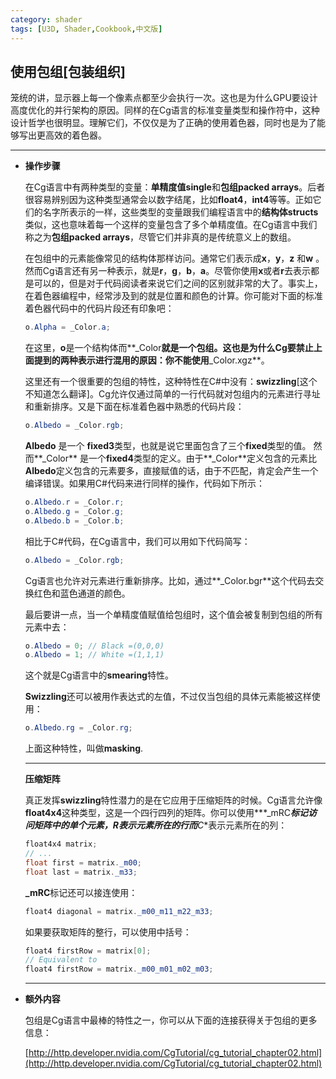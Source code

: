 ```yaml
---
category: shader
tags: [U3D, Shader,Cookbook,中文版]
---
```









## 使用包组[包装组织]

笼统的讲，显示器上每一个像素点都至少会执行一次。这也是为什么GPU要设计高度优化的并行架构的原因。同样的在Cg语言的标准变量类型和操作符中，这种设计哲学也很明显。理解它们，不仅仅是为了正确的使用着色器，同时也是为了能够写出更高效的着色器。


***
- **操作步骤**

  在Cg语言中有两种类型的变量：**单精度值single**和**包组packed arrays**。后者很容易辨别因为这种类型通常会以数字结尾，比如**float4**，**int4**等等。正如它们的名字所表示的一样，这些类型的变量跟我们编程语言中的**结构体structs**类似，这也意味着每一个这样的变量包含了多个单精度值。在Cg语言中我们称之为**包组packed arrays**，尽管它们并非真的是传统意义上的数组。

  在包组中的元素能像常见的结构体那样访问。通常它们表示成**x**，**y**，**z** 和**w** 。然而Cg语言还有另一种表示，就是**r**，**g**，**b**，**a**。尽管你使用**x**或者**r**去表示都是可以的，但是对于代码阅读者来说它们之间的区别就非常的大了。事实上，在着色器编程中，经常涉及到的就是位置和颜色的计算。你可能对下面的标准着色器代码中的代码片段还有印象吧：

  ```c#
  o.Alpha = _Color.a;
  ```

  在这里，**o**是一个结构体而**_Color**就是一个包组。这也是为什么Cg要禁止上面提到的两种表示进行混用的原因：你不能使用**_Color.xgz**。

  这里还有一个很重要的包组的特性，这种特性在C#中没有：**swizzling**[这个不知道怎么翻译]。Cg允许仅通过简单的一行代码就对包组内的元素进行寻址和重新排序。又是下面在标准着色器中熟悉的代码片段：
  
  ```c#
  o.Albedo = _Color.rgb;
  ```
  
  **Albedo** 是一个 **fixed3**类型，也就是说它里面包含了三个**fixed**类型的值。 然而**_Color** 是一个**fixed4**类型的定义。由于**_Color**定义包含的元素比 **Albedo**定义包含的元素要多，直接赋值的话，由于不匹配，肯定会产生一个编译错误。如果用C#代码来进行同样的操作，代码如下所示：
  
  ```c#
  o.Albedo.r = _Color.r;
  o.Albedo.g = _Color.g;
  o.Albedo.b = _Color.b;
  ```
  
  相比于C#代码，在Cg语言中，我们可以用如下代码简写：
  
  ```c#
  o.Albedo = _Color.rgb;
  ```
  
  Cg语言也允许对元素进行重新排序。比如，通过**_Color.bgr**这个代码去交换红色和蓝色通道的颜色。
  
  最后要讲一点，当一个单精度值赋值给包组时，这个值会被复制到包组的所有元素中去：
  
  ```c#
  o.Albedo = 0; // Black =(0,0,0)
  o.Albedo = 1; // White =(1,1,1)
  ```
  
  这个就是Cg语言中的**smearing**特性。
  
  **Swizzling**还可以被用作表达式的左值，不过仅当包组的具体元素能被这样使用：
  
  ```c#
  o.Albedo.rg = _Color.rg;
  ```
  
  上面这种特性，叫做**masking**.  

  ***
  
  **压缩矩阵**
  
  真正发挥**swizzling**特性潜力的是在它应用于压缩矩阵的时候。Cg语言允许像**float4x4**这种类型，这是一个四行四列的矩阵。你可以使用***_mRC***标记访问矩阵中的单个元素，**R**表示元素所在的行而**C**表示元素所在的列：
  
  ```c#
  float4x4 matrix; 
  // ... 
  float first = matrix._m00; 
  float last = matrix._m33;
  ```
  
  **_mRC**标记还可以接连使用：
  
  ```c#
  float4 diagonal = matrix._m00_m11_m22_m33;
  ```
  
  如果要获取矩阵的整行，可以使用中括号：
  
  ```c#
  float4 firstRow = matrix[0]; 
  // Equivalent to 
  float4 firstRow = matrix._m00_m01_m02_m03;
  ```
  ***



- **额外内容**
  
  包组是Cg语言中最棒的特性之一，你可以从下面的连接获得关于包组的更多信息：
  
  [http://http.developer.nvidia.com/CgTutorial/cg_tutorial_chapter02.html](http://http.developer.nvidia.com/CgTutorial/cg_tutorial_chapter02.html)